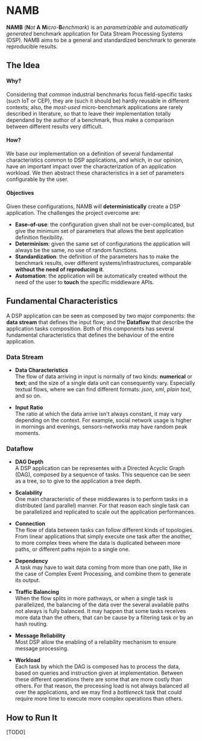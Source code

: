 # NAMB

**NAMB** (__N__*ot* __A__ __M__*icro-*__B__*enchmark*) is an *parametrizable* and *automatically generated* benchmark application for Data Stream Processing Systems (DSP). 
NAMB aims to be a general and standardized benchmark to generate reproducible results.

## The Idea

#### Why?
Considering that _common_ industrial benchmarks focus field-specific tasks (such IoT or CEP), they are
(such it should be) hardly reusable in different contexts; also, the _most-used_ micro-benchmark applications
are rarely described in literature, so that to leave their implementation totally dependand by the author
of a benchmark, thus make a comparison between different results very difficult.

#### How?
We base our implementation on a definition of several fundamental characteristics common to DSP applications,
and which, in our opinion, have an important impact over the characterization of an application workload.
We then abstract these characteristics in a set of parameters configurable by the user. 

#### Objectives
Given these configurations, NAMB will __deterministically__ create a DSP application. 
The challenges the project overcome are:
* **Ease-of-use**: the configuration given shall not be over-complicated, but give the minimum set of parameters that allows the best application definition flexibility.
* **Determinism**: given the same set of configurations the application will always be the same, no use of random functions.
* **Standardization**: the definition of the parameters has to make the benchmark results, over different systems/infrastructures, comparable **without the need of reproducing it**.
* **Automation**: the application will be automatically created without the need of the user to __touch__ the specific middleware APIs.

## Fundamental Characteristics
A DSP application can be seen as composed by two major components: 
the **data stream** that defines the input flow; 
and the **Dataflow** that describe the application tasks composition.
Both of this components has several fundamental characteristics that defines the behaviour of the entire application.

### Data Stream
* **Data Characteristics**<br/>
The flow of data arriving in input is normally of two kinds: **numerical** or **text**;
and the size of a single data unit can consequently vary.
Especially textual flows, where we can find different formats: _json_, _xml_, _plain text_, and so on.

* **Input Ratio**<br/> 
The ratio at which the data arrive isn't always constant, it may vary depending on the context.
For example, social network usage is higher in mornings and evenings, sensors-networks may have random peak moments.

### Dataflow
* **DAG Depth**<br/>
A DSP application can be representes with a Directed Acyclic Graph (DAG), composed by a sequence of tasks.
This sequence can be seen as a tree, so to give to the application a tree depth.

* **Scalability**<br/>
One main characteristic of these middlewares is to perform tasks in a distributed (and parallel) manner.
For that reason each single task can be parallelized and replicated to scale out the application performances.

* **Connection**<br/>
The flow of data between tasks can follow different kinds of topologies. From linear applications that simply execute
one task after the another, to more complex trees where the data is duplicated between more paths, or different paths
rejoin to a single one.

* **Dependency**<br/>
A task may have to wait data coming from more than one path, like in the case of Complex Event Processing,
and combine them to generate its output.

* **Traffic Balancing**<br/>
When the flow splits in more pathways, or when a single task is parallelized, the balancing of the data over
the several available paths not always is fully balanced. It may happen that some tasks receives more data than
the others, that can be cause by a filtering task or by an hash routing.

* **Message Reliability**<br/>
Most DSP allow the enabling of a reliability mechanism to ensure message processing.

* **Workload**<br/>
Each task by which the DAG is composed has to process the data, based on queries and instruction given at implementation.
Between these different operations there are some that are more costly than others.
For that reason, the processing load is not always balanced all over the applications, and we may find a _bottleneck_ task
that could require more time to execute more complex operations than others.

## How to Run It
[TODO]
